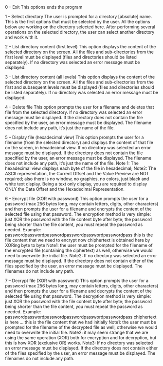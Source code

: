 0 – Exit
This options ends the program

1 – Select directory
The user is prompted for a directory [absolute] name. 
This is the first options that must be selected by the user. 
All the options below are working on the directory selected here. 
After performing several operations on the selected directory, 
the user can select another directory and work with it.

2 – List directory content (first level)
This option displays the content of the selected directory on the screen. 
All the files and sub-directories from the first level must be displayed 
(files and directories should be listed separately). 
If no directory was selected an error message must be displayed.

3 – List directory content (all levels)
This option displays the content of the selected directory on the screen. 
All the files and sub-directories from the first and subsequent levels must be 
displayed (files and directories should be listed separately). 
If no directory was selected an error message must be displayed.

4 – Delete file
This option prompts the user for a filename and deletes that file from the 
selected directory. 
If no directory was selected an error message must be displayed. 
If the directory does not contain the file specified by the user, 
an error message must be displayed. 
The filename does not include any path, it’s just the name of the file.

5 – Display file (hexadecimal view)
This option prompts the user for a filename (from the selected directory) 
and displays the content of that file on the screen, in hexadecimal view. 
If no directory was selected an error message must be displayed. 
If the directory does not contain the file specified by the user, 
an error message must be displayed. 
The filename does not include any path, it’s just the name of the file.
Note 1: The hexadecimal view displays each byte of the file in hexadecimal; 
Note2: The ASCII representation, the Current Offset and the Value Preview are NOT required; 
also there is no window, no graphics, no colors, just black and white text display. 
Being a text only display, you are required to display ONLY the Data Offset and 
the Hexadecimal Representation.

6 – Encrypt file (XOR with password)
This option prompts the user for a password 
(max 256 bytes long, may contain letters, digits, other characters) 
and then prompts the user for a filename and encrypts the content of the 
selected file using that password. The encryption method is very simple: 
just XOR the password with the file content byte after byte; 
the password being shorter than the file content, you must repeat the password 
as needed.
Example:
passwordpasswordpasswordpasswordpasswordpasswordpass
this is the file content that we need to encrypt now
chiphertext is obtained here by XORing byte to byte
Note1: the user must be prompted for the filename of the encrypted file 
(containing the ciphertext) as well, otherwise we would need to overwrite the initial file.
Note2: If no directory was selected an error message must be displayed. 
If the directory does not contain either of the files specified by the user, 
an error message must be displayed. The filenames do not include any path.

7 – Decrypt file (XOR with password)
This option prompts the user for a password 
(max 256 bytes long, may contain letters, digits, other characters) 
and then prompts the user for a filename and decrypts the content of the 
selected file using that password. The decryption method is very simple: 
just XOR the password with the file content byte after byte; the password being 
shorter than the file content, you must repeat the password as needed.
Example:
passwordpasswordpasswordpasswordpasswordpasswordpass
chiphertext is here …
this is the file content that we had initially
Note1: the user must be prompted for the filename of the decrypted file as well, 
otherwise we would need to overwrite the initial file.
Note2: it may seem strange that we are using the same operation (XOR) both for 
encryption and for decryption, but this is how XOR (exclusive OR) works.
Note3: If no directory was selected an error message must be displayed. 
If the directory does not contain either of the files specified by the user, 
an error message must be displayed. The filenames do not include any path.
